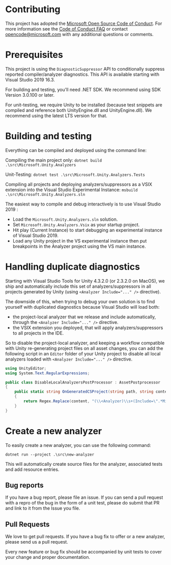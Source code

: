 # Contributing

This project has adopted the [Microsoft Open Source Code of
Conduct](https://opensource.microsoft.com/codeofconduct/).
For more information see the [Code of Conduct
FAQ](https://opensource.microsoft.com/codeofconduct/faq/) or
contact [opencode@microsoft.com](mailto:opencode@microsoft.com)
with any additional questions or comments.

# Prerequisites

This project is using the `DiagnosticSuppressor` API to conditionally suppress reported compiler/analyzer diagnostics. This API is available starting with Visual Studio 2019 16.3.

For building and testing, you'll need .NET SDK. We recommend using SDK Version 3.0.100 or later.

For unit-testing, we require Unity to be installed (because test snippets are compiled and reference both UnityEngine.dll and UnityEngine.dll). We 
recommend using the latest LTS version for that.

# Building and testing

Everything can be compiled and deployed using the command line:

Compiling the main project only:
`dotnet build .\src\Microsoft.Unity.Analyzers`

Unit-Testing:
`dotnet test .\src\Microsoft.Unity.Analyzers.Tests`

Compiling all projects and deploying analyzers/suppressors as a VSIX extension into the Visual Studio Experimental Instance:
`msbuild .\src\Microsoft.Unity.Analyzers.sln`

The easiest way to compile and debug interactively is to use Visual Studio 2019 :
- Load the `Microsoft.Unity.Analyzers.sln` solution.
- Set `Microsoft.Unity.Analyzers.Vsix` as your startup project.
- Hit play (Current Instance) to start debugging an experimental instance of Visual Studio 2019.
- Load any Unity project in the VS experimental instance then put breakpoints in the Analyzer project using the VS main instance.

# Handling duplicate diagnostics 

Starting with Visual Studio Tools for Unity 4.3.2.0 (or 2.3.2.0 on MacOS), we ship and automatically include this set of analyzers/suppressors in all projects generated by Unity (using `<Analyzer Include="..." />` directive).

The downside of this, when trying to debug your own solution is to find yourself with duplicated diagnostics because Visual Studio will load both:
- the project-local analyzer that we release and include automatically, through the `<Analyzer Include="..." />` directive. 
- the VSIX extension you deployed, that will apply analyzers/suppressors to all projects in the IDE.

So to disable the project-local analyzer, and keeping a workflow compatible with Unity re-generating project files on all asset changes, you can add the following script in an `Editor` folder of your Unity project to disable all local analyzers loaded with `<Analyzer Include="..." />` directive.

```csharp
using UnityEditor;
using System.Text.RegularExpressions;

public class DisableLocalAnalyzersPostProcessor : AssetPostprocessor
{
	public static string OnGeneratedCSProject(string path, string content)
	{
		return Regex.Replace(content, "(\\<Analyzer)\\s+(Include=\".*Microsoft\\.Unity\\.Analyzers\\.dll\")", "$1 Condition=\"false\" $2");
	}
}
```

# Create a new analyzer 

To easily create a new analyzer, you can use the following command:

`dotnet run --project .\src\new-analyzer`

This will automatically create source files for the analyzer, associated tests and add resource entries.

## Bug reports

If you have a bug report, please file an issue. 
If you can send a pull request with a repro of the bug in the form of a unit test, please do submit that PR
and link to it from the Issue you file.

## Pull Requests

We love to get pull requests. If you have a bug fix to offer or a new analyzer, please send us a pull request.

Every new feature or bug fix should be accompanied by unit tests to cover your change and proper documentation.
